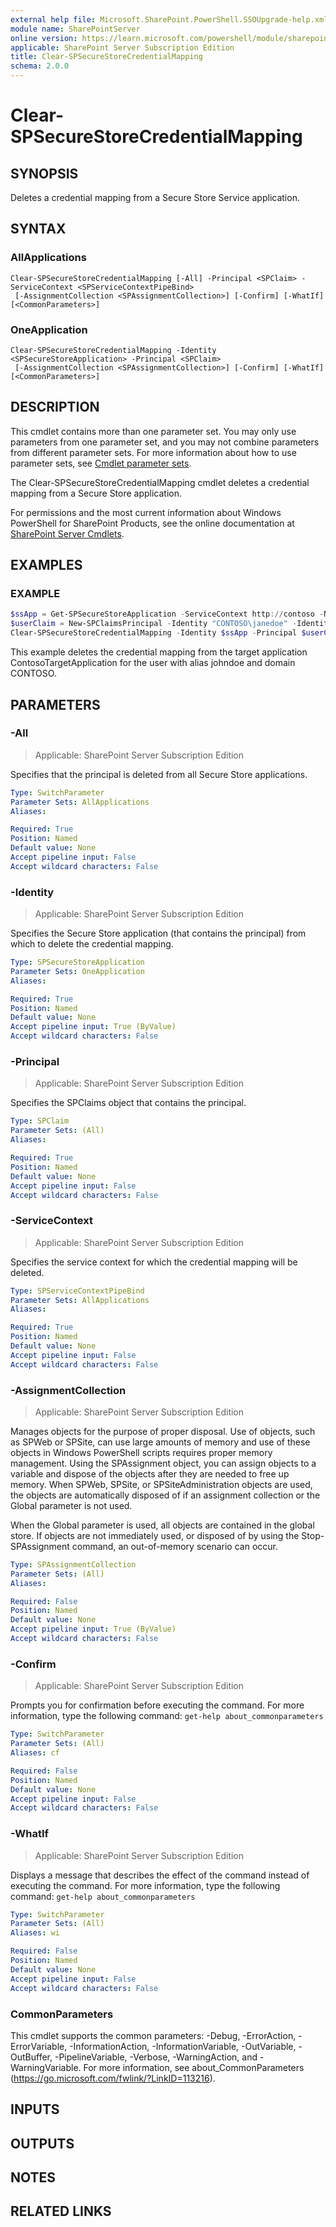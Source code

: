```yaml
---
external help file: Microsoft.SharePoint.PowerShell.SSOUpgrade-help.xml
module name: SharePointServer
online version: https://learn.microsoft.com/powershell/module/sharepoint-server/clear-spsecurestorecredentialmapping
applicable: SharePoint Server Subscription Edition
title: Clear-SPSecureStoreCredentialMapping
schema: 2.0.0
---
```


# Clear-SPSecureStoreCredentialMapping

## SYNOPSIS
Deletes a credential mapping from a Secure Store Service application.

## SYNTAX

### AllApplications
```
Clear-SPSecureStoreCredentialMapping [-All] -Principal <SPClaim> -ServiceContext <SPServiceContextPipeBind>
 [-AssignmentCollection <SPAssignmentCollection>] [-Confirm] [-WhatIf] [<CommonParameters>]
```

### OneApplication
```
Clear-SPSecureStoreCredentialMapping -Identity <SPSecureStoreApplication> -Principal <SPClaim>
 [-AssignmentCollection <SPAssignmentCollection>] [-Confirm] [-WhatIf] [<CommonParameters>]
```

## DESCRIPTION
This cmdlet contains more than one parameter set.
You may only use parameters from one parameter set, and you may not combine parameters from different parameter sets.
For more information about how to use parameter sets, see [Cmdlet parameter sets](https://learn.microsoft.com/powershell/scripting/developer/cmdlet/cmdlet-parameter-sets).

The Clear-SPSecureStoreCredentialMapping cmdlet deletes a credential mapping from a Secure Store application.

For permissions and the most current information about Windows PowerShell for SharePoint Products, see the online documentation at [SharePoint Server Cmdlets](https://learn.microsoft.com/powershell/sharepoint/sharepoint-server/sharepoint-server-cmdlets).

## EXAMPLES

### EXAMPLE
```powershell
$ssApp = Get-SPSecureStoreApplication -ServiceContext http://contoso -Name "ContosoTargetApplication"
$userClaim = New-SPClaimsPrincipal -Identity "CONTOSO\janedoe" -IdentityType WindowsSamAccountName
Clear-SPSecureStoreCredentialMapping -Identity $ssApp -Principal $userClaim
```

This example deletes the credential mapping from the target application ContosoTargetApplication for the user with alias johndoe and domain CONTOSO.

## PARAMETERS

### -All

> Applicable: SharePoint Server Subscription Edition

Specifies that the principal is deleted from all Secure Store applications.

```yaml
Type: SwitchParameter
Parameter Sets: AllApplications
Aliases:

Required: True
Position: Named
Default value: None
Accept pipeline input: False
Accept wildcard characters: False
```

### -Identity

> Applicable: SharePoint Server Subscription Edition

Specifies the Secure Store application (that contains the principal) from which to delete the credential mapping.

```yaml
Type: SPSecureStoreApplication
Parameter Sets: OneApplication
Aliases:

Required: True
Position: Named
Default value: None
Accept pipeline input: True (ByValue)
Accept wildcard characters: False
```

### -Principal

> Applicable: SharePoint Server Subscription Edition

Specifies the SPClaims object that contains the principal.

```yaml
Type: SPClaim
Parameter Sets: (All)
Aliases:

Required: True
Position: Named
Default value: None
Accept pipeline input: False
Accept wildcard characters: False
```

### -ServiceContext

> Applicable: SharePoint Server Subscription Edition

Specifies the service context for which the credential mapping will be deleted.

```yaml
Type: SPServiceContextPipeBind
Parameter Sets: AllApplications
Aliases:

Required: True
Position: Named
Default value: None
Accept pipeline input: False
Accept wildcard characters: False
```

### -AssignmentCollection

> Applicable: SharePoint Server Subscription Edition

Manages objects for the purpose of proper disposal.
Use of objects, such as SPWeb or SPSite, can use large amounts of memory and use of these objects in Windows PowerShell scripts requires proper memory management.
Using the SPAssignment object, you can assign objects to a variable and dispose of the objects after they are needed to free up memory.
When SPWeb, SPSite, or SPSiteAdministration objects are used, the objects are automatically disposed of if an assignment collection or the Global parameter is not used.

When the Global parameter is used, all objects are contained in the global store.
If objects are not immediately used, or disposed of by using the Stop-SPAssignment command, an out-of-memory scenario can occur.

```yaml
Type: SPAssignmentCollection
Parameter Sets: (All)
Aliases:

Required: False
Position: Named
Default value: None
Accept pipeline input: True (ByValue)
Accept wildcard characters: False
```

### -Confirm

> Applicable: SharePoint Server Subscription Edition

Prompts you for confirmation before executing the command.
For more information, type the following command: `get-help about_commonparameters`

```yaml
Type: SwitchParameter
Parameter Sets: (All)
Aliases: cf

Required: False
Position: Named
Default value: None
Accept pipeline input: False
Accept wildcard characters: False
```

### -WhatIf

> Applicable: SharePoint Server Subscription Edition

Displays a message that describes the effect of the command instead of executing the command.
For more information, type the following command: `get-help about_commonparameters`

```yaml
Type: SwitchParameter
Parameter Sets: (All)
Aliases: wi

Required: False
Position: Named
Default value: None
Accept pipeline input: False
Accept wildcard characters: False
```

### CommonParameters
This cmdlet supports the common parameters: -Debug, -ErrorAction, -ErrorVariable, -InformationAction, -InformationVariable, -OutVariable, -OutBuffer, -PipelineVariable, -Verbose, -WarningAction, and -WarningVariable. For more information, see about_CommonParameters (https://go.microsoft.com/fwlink/?LinkID=113216).

## INPUTS

## OUTPUTS

## NOTES

## RELATED LINKS

